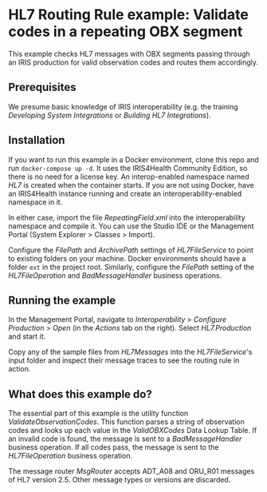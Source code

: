 # HL7 Routing Rule example: Validate codes in a repeating OBX segment

This example checks HL7 messages with OBX segments passing through an IRIS production for valid observation codes and routes them accordingly.

## Prerequisites

We presume basic knowledge of IRIS interoperability (e.g. the training *Developing System Integrations* or *Building HL7 Integrations*).

## Installation

If you want to run this example in a Docker environment, clone this repo and run `docker-compose up -d`. It uses the IRIS4Health Community Edition, so there is no need for a license key. An interop-enabled namespace named *HL7* is created when the container starts.
If you are not using Docker, have an IRIS4Health instance running and create an interoperability-enabled namespace in it.

In either case, import the file *RepeatingField.xml* into the interoperability namespace and compile it.
You can use the Studio IDE or the Management Portal (System Explorer > Classes > Import).

Configure the *FilePath* and *ArchivePath* settings of *HL7FileService* to point to existing folders on your machine. Docker environments should have a folder `ext` in the project root.
Similarly, configure the *FilePath* setting of the *HL7FileOperation* and *BadMessageHandler* business operations.

## Running the example

In the Management Portal, navigate to  *Interoperability* > *Configure Production* > *Open* (in the *Actions* tab on the right).
Select *HL7.Production* and start it.

Copy any of the sample files from *HL7Messages* into the *HL7FileService*'s input folder and inspect their message traces to see the routing rule in action.

## What does this example do?

The essential part of this example is the utility function *ValidateObservationCodes*.
This function parses a string of observation codes and looks up each value in the *ValidOBXCodes* Data Lookup Table.
If an invalid code is found, the message is sent to a *BadMessageHandler* business operation.
If all codes pass, the message is sent to the *HL7FileOperation* business operation.

The message router *MsgRouter* accepts ADT_A08 and ORU_R01 messages of HL7 version 2.5.
Other message types or versions are discarded.
